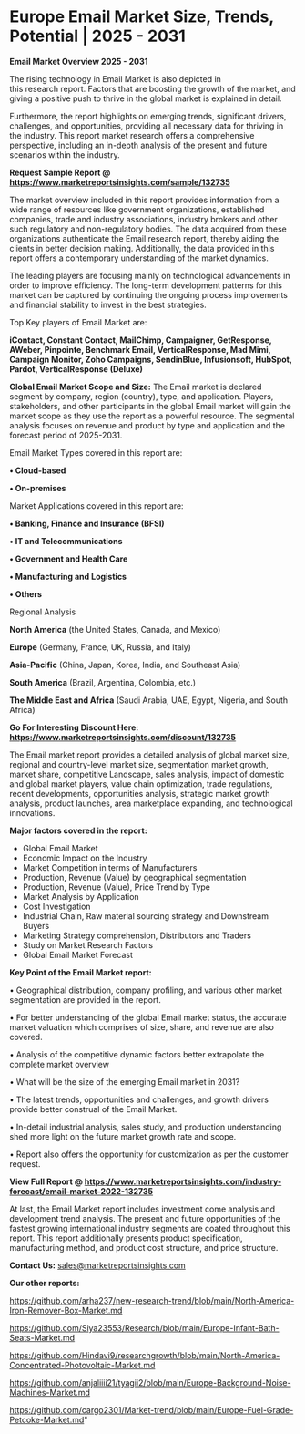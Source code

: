 # Europe Email Market Size, Trends, Potential | 2025 - 2031

<Strong> Email Market Overview 2025 - 2031</strong>

The rising technology in Email Market is also depicted in this research report. Factors that are boosting the growth of the market, and giving a positive push to thrive in the global market is explained in detail.

Furthermore, the report highlights on emerging trends, significant drivers, challenges, and opportunities, providing all necessary data for thriving in the industry. This report market research offers a comprehensive perspective, including an in-depth analysis of the present and future scenarios within the industry.

<strong>Request Sample Report @ <a href=https://www.marketreportsinsights.com/sample/132735>https://www.marketreportsinsights.com/sample/132735</a></strong>

The market overview included in this report provides information from a wide range of resources like government organizations, established companies, trade and industry associations, industry brokers and other such regulatory and non-regulatory bodies. The data acquired from these organizations authenticate the Email research report, thereby aiding the clients in better decision making. Additionally, the data provided in this report offers a contemporary understanding of the market dynamics.

The leading players are focusing mainly on technological advancements in order to improve efficiency. The long-term development patterns for this market can be captured by continuing the ongoing process improvements and financial stability to invest in the best strategies.

Top Key players of Email Market are:

<strong>iContact, Constant Contact, MailChimp, Campaigner, GetResponse, AWeber, Pinpointe, Benchmark Email, VerticalResponse, Mad Mimi, Campaign Monitor, Zoho Campaigns, SendinBlue, Infusionsoft, HubSpot, Pardot, VerticalResponse (Deluxe)</strong>

<strong><b>Global Email Market Scope and Size:</b></strong>
The Email market is declared segment by company, region (country), type, and application. Players, stakeholders, and other participants in the global Email market will gain the market scope as they use the report as a powerful resource. The segmental analysis focuses on revenue and product by type and application and the forecast period of 2025-2031.

Email Market Types covered in this report are:

<strong>• Cloud-based

• On-premises</strong>

Market Applications covered in this report are:

<strong>• Banking, Finance and Insurance (BFSI)

• IT and Telecommunications

• Government and Health Care

• Manufacturing and Logistics

• Others</strong> 

Regional Analysis

<strong>North America</strong> (the United States, Canada, and Mexico)

<strong>Europe</strong> (Germany, France, UK, Russia, and Italy)

<strong>Asia-Pacific</strong> (China, Japan, Korea, India, and Southeast Asia)

<strong>South America</strong> (Brazil, Argentina, Colombia, etc.)

<strong>The Middle East and Africa</strong> (Saudi Arabia, UAE, Egypt, Nigeria, and South Africa)

<strong>Go For Interesting Discount Here: <a href=https://www.marketreportsinsights.com/discount/132735>https://www.marketreportsinsights.com/discount/132735</a></strong>

The Email market report provides a detailed analysis of global market size, regional and country-level market size, segmentation market growth, market share, competitive Landscape, sales analysis, impact of domestic and global market players, value chain optimization, trade regulations, recent developments, opportunities analysis, strategic market growth analysis, product launches, area marketplace expanding, and technological innovations.

<strong><b>Major factors covered in the report:</b></strong>
<ul>
  <li>Global Email Market </li>
  <li>Economic Impact on the Industry</li>
  <li>Market Competition in terms of Manufacturers</li>
  <li>Production, Revenue (Value) by geographical segmentation</li>
  <li>Production, Revenue (Value), Price Trend by Type</li>
  <li>Market Analysis by Application</li>
  <li>Cost Investigation</li>
  <li>Industrial Chain, Raw material sourcing strategy and Downstream Buyers</li>
  <li>Marketing Strategy comprehension, Distributors and Traders</li>
  <li>Study on Market Research Factors</li>
  <li>Global Email Market Forecast</li>
</ul>

<strong><b>Key Point of the Email Market report:</b></strong>

• Geographical distribution, company profiling, and various other market segmentation are provided in the report.

• For better understanding of the global Email market status, the accurate market valuation which comprises of size, share, and revenue are also covered.

• Analysis of the competitive dynamic factors better extrapolate the complete market overview

• What will be the size of the emerging Email market in 2031?

• The latest trends, opportunities and challenges, and growth drivers provide better construal of the Email Market.

• In-detail industrial analysis, sales study, and production understanding shed more light on the future market growth rate and scope.

• Report also offers the opportunity for customization as per the customer request.

<strong><b>View Full Report @ <a href=https://www.marketreportsinsights.com/industry-forecast/email-market-2022-132735>https://www.marketreportsinsights.com/industry-forecast/email-market-2022-132735</a></b></strong>


At last, the Email Market report includes investment come analysis and development trend analysis. The present and future opportunities of the fastest growing international industry segments are coated throughout this report. This report additionally presents product specification, manufacturing method, and product cost structure, and price structure.

<strong>Contact Us:</strong>
sales@marketreportsinsights.com

<strong>Our other reports:</strong>

<a href=https://github.com/arha237/new-research-trend/blob/main/North-America-Iron-Remover-Box-Market.md>https://github.com/arha237/new-research-trend/blob/main/North-America-Iron-Remover-Box-Market.md</a>

<a href=https://github.com/Siya23553/Research/blob/main/Europe-Infant-Bath-Seats-Market.md>https://github.com/Siya23553/Research/blob/main/Europe-Infant-Bath-Seats-Market.md</a>

<a href=https://github.com/Hindavi9/researchgrowth/blob/main/North-America-Concentrated-Photovoltaic-Market.md>https://github.com/Hindavi9/researchgrowth/blob/main/North-America-Concentrated-Photovoltaic-Market.md</a>

<a href=https://github.com/anjaliiii21/tyagii2/blob/main/Europe-Background-Noise-Machines-Market.md>https://github.com/anjaliiii21/tyagii2/blob/main/Europe-Background-Noise-Machines-Market.md</a>

<a href=https://github.com/cargo2301/Market-trend/blob/main/Europe-Fuel-Grade-Petcoke-Market.md>https://github.com/cargo2301/Market-trend/blob/main/Europe-Fuel-Grade-Petcoke-Market.md</a>"
